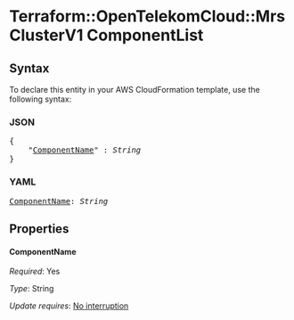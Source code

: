 # Terraform::OpenTelekomCloud::MrsClusterV1 ComponentList

## Syntax

To declare this entity in your AWS CloudFormation template, use the following syntax:

### JSON

<pre>
{
    "<a href="#componentname" title="ComponentName">ComponentName</a>" : <i>String</i>
}
</pre>

### YAML

<pre>
<a href="#componentname" title="ComponentName">ComponentName</a>: <i>String</i>
</pre>

## Properties

#### ComponentName

_Required_: Yes

_Type_: String

_Update requires_: [No interruption](https://docs.aws.amazon.com/AWSCloudFormation/latest/UserGuide/using-cfn-updating-stacks-update-behaviors.html#update-no-interrupt)

